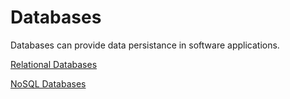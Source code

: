 # Databases

Databases can provide data persistance in software applications.

[Relational Databases](Databases%20af328f9d70b7460ba462d2003d8d172d/Relational%20Databases%20d33c4d6e142144eaa5c763fe72a2fddd.md)

[NoSQL Databases](Databases%20af328f9d70b7460ba462d2003d8d172d/NoSQL%20Databases%20dcc356ae11634f9ebd928c02d793906f.md)